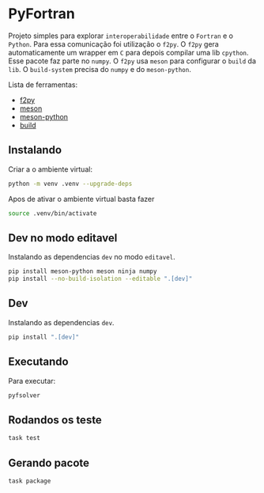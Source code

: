 # PyFortran

Projeto simples para explorar `interoperabilidade` entre o `Fortran` e o `Python`. Para essa comunicação foi utilização o `f2py`. O `f2py` gera automaticamente um wrapper em `C` para depois compilar uma lib `cpython`. Esse pacote faz parte no `numpy`. O `f2py` usa `meson` para configurar o `build` da `lib`. O `build-system` precisa do `numpy` e do  `meson-python`.

Lista de ferramentas:

- [f2py](https://numpy.org/doc/stable/f2py/)
- [meson](https://mesonbuild.com/)
- [meson-python](https://mesonbuild.com/meson-python/)
- [build](https://pypa-build.readthedocs.io/en/latest/)

## Instalando

Criar a o ambiente virtual:

```bash
python -m venv .venv --upgrade-deps
```

Apos de ativar o ambiente virtual basta fazer

```bash
source .venv/bin/activate
```

## Dev no modo editavel

Instalando as dependencias `dev` no modo `editavel`.

```bash
pip install meson-python meson ninja numpy
pip install --no-build-isolation --editable ".[dev]"
```

## Dev

Instalando as dependencias `dev`.

```bash
pip install ".[dev]"
```

## Executando

Para executar:

```bash
pyfsolver
```

## Rodandos os teste

```bash
task test
```

## Gerando pacote

```bash
task package
```
